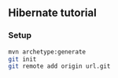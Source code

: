 ## Hibernate tutorial### Setup```bashmvn archetype:generate git initgit remote add origin url.git```
